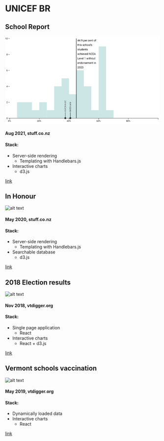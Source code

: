 # UNICEF BR

## School Report 
![alt text](images/school-report.jpg)
#### Aug 2021, stuff.co.nz
#### Stack:
- Server-side rendering
  - Templating with Handlebars.js
- Interactive charts
  - d3.js

[link](https://interactives.stuff.co.nz/school-report/)

## In Honour
![alt text](images/in-honour.jpg)
#### May 2020, stuff.co.nz
#### Stack:
- Server-side rendering
  - Templating with Handlebars.js
- Searchable database
  - d3.js

[link](https://interactives.stuff.co.nz/2020/in-honour/)

## 2018 Election results 
![alt text](images/election-results.jpg)
#### Nov 2018, vtdigger.org
#### Stack:
- Single page application
  - React
- Interactive charts
  - React + d3.js

[link](http://elections.vtdigger.org)

## Vermont schools vaccination
![alt text](images/vaccination-schools.jpg)
#### May 2019, vtdigger.org
#### Stack:
- Dynamically loaded data
- Interactive charts
  - React

[link](https://vtdigger.org/2019/05/27/school-vaccination-rate/)
